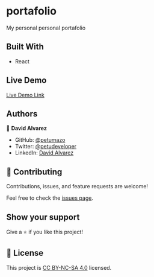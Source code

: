 # portafolio

My personal personal portafolio

## Built With

- React

## Live Demo

[Live Demo Link](https://petudeveloper.netlify.app/)


## Authors

👤 **David Alvarez**

- GitHub: [@petumazo](https://github.com/petudeveloper)
- Twitter: [@petudeveloper](https://twitter.com/petudeveloper)
- LinkedIn: [David Alvarez](https://www.linkedin.com/in/davidalvarezmazzo/)

## 🤝 Contributing

Contributions, issues, and feature requests are welcome!

Feel free to check the [issues page](https://github.com/petumazo/Capstone-project-Conference-page/issues).

## Show your support

Give a ⭐️ if you like this project!

## 📝 License

This project is [CC BY-NC-SA 4.0](LICENSE.md) licensed.
